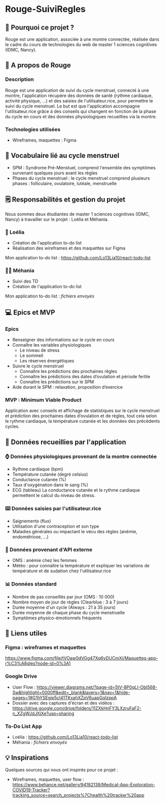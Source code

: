 # Rouge-SuiviRegles
## 🤔 Pourquoi ce projet ?
Rouge est une application, associée à une montre connectée, réalisée dans le cadre du cours de technologies du web de master 1 sciences cognitives (IDMC, Nancy).

## 📱 A propos de Rouge
### Description
Rouge est une application de suivi du cycle menstruel, connecté à une montre, l'application récupère des données de santé (rythme cardiaque, activité physique, ...) et des saisies de l'utilisateur.rice, pour permettre le suivi du cycle menstruel. 
Le but est que l'application accompagne l'utilisateur.rice grâce à des conseils qui changent en fonction de la phase du cycle en cours et des données physiologiques recueillies via la montre. 
### Technologies utilisées
- Wireframes, maquettes : Figma

## 💬 Vocabulaire lié au cycle menstruel
- SPM : Syndrome Pré-Menstuel, comprend l'ensemble des symptômes survenant quelques jours avant les règles
- Phases du cycle menstruel : le cycle menstruel comprend plusieurs phases : folliculaire, ovulatoire, lutéale, menstruelle

## 🗒️ Responsabilités et gestion du projet
Nous sommes deux étudiantes de master 1 sciences cognitives (IDMC, Nancy) à travailler sur le projet : Loélia et Méhania.
### 👩 Loélia
- Création de l'application to-do list
- Réalisation des wireframes et des maquettes sur Figma

Mon application to-do list : https://github.com/Lo13Lia10/react-todo-list 

### 👩‍🦱 Méhania
- Suivi des TD
- Création de l'application to-do list

Mon application to-do list : *fichiers envoyés*

## 💻 Epics et MVP
### Epics
- Renseigner des informations sur le cycle en cours
- Connaître les variables physiologiques
    - Le niveau de stress
    - Le sommeil
    - Les réserves énergétiques
- Suivre le cycle menstruel
    - Connaître les prédictions des prochaines règles
    - Connaître les prédictions des dates d’ovulation et période fertile
    - Connaître les prédictions sur le SPM
- Aide durant le SPM : relaxation, proposition d’exercice

### MVP : Minimum Viable Product
Application avec conseils et affichage de statistiques sur le cycle menstruel et prédiction des prochaines dates d’ovulation et de règles, tout cela selon le rythme cardiaque, la température cutanée et les données des précédents cycles. 

## 💾 Données recueillies par l'application
### ⌚ Données physiologiques provenant de la montre connectée
- Rythme cardiaque (bpm)
- Température cutanée (degré celsius)
- Conductance cutanée (%)
- Taux d'oxygénation dans le sang (%)
- ECG (tableau)
La conductance cutanée et le rythme cardiaque permettent le calcul du niveau de stress. 

### ⌨️ Données saisies par l'utilisateur.rice
- Saignements (flux)
- Utilisation d'une contraception et son type
- Maladies générales ou impactant le vécu des règles (anémie, endométriose, ...)

### 📡 Données provenant d'API externe
- OMS : anémie chez les femmes
- Météo : pour connaître la température et expliquer les variations de température et de sudation chez l'utilisateur.rice

### 📊 Données standard
- Nombre de pas conseillés par jour (OMS : 10 000)
- Nombre moyen de jour de règles (Clearblue : 3 à 7 jours)
- Durée moyenne d'un cycle (Always : 21 à 35 jours)
- Durée moyenne de chaque phase du cycle menstruelle
- Symptômes physico-émotionnels fréquents

## 🔗 Liens utiles
### Figma : wireframes et maquettes
https://www.figma.com/file/tVOaw0dVGg47Xq6vDUCmXi/Maquettes-app-r%C3%A8gles?node-id=0%3A1
### Google Drive
- User Flow : https://viewer.diagrams.net/?page-id=5tV-8P0qLI-Obl568-Sw&highlight=0000ff&edit=_blank&layers=1&nav=1&hide-pages=1#G1hYSEgie5cI41TKxahXZpV6uapGqlzppA
- Dossier avec des captures d'écran et des vidéos : https://drive.google.com/drive/folders/11ZXkHnFY3LXzruFaF2-n_XZgWJdJXjXe?usp=sharing
### To-Do List App
- Loélia : https://github.com/Lo13Lia10/react-todo-list
- Méhania : *fichiers envoyés*

## 💡 Inspirations
Quelques sources qui nous ont inspirés pour ce projet :
- Wireframes, maquettes, user flow :  https://www.behance.net/gallery/94182139/Medical-App-Exploration-COVID19-Tracker?tracking_source=search_projects%7Chealth%20tracker%20app

